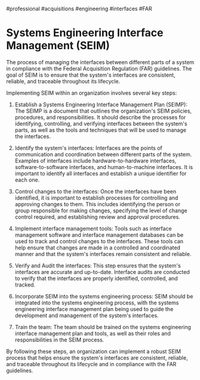 #professional #acquisitions #engineering #interfaces #FAR

# Systems Engineering Interface Management (SEIM) 

The process of managing the interfaces between different parts of a system in compliance with the Federal Acquisition Regulation (FAR) guidelines. The goal of SEIM is to ensure that the system's interfaces are consistent, reliable, and traceable throughout its lifecycle.

Implementing SEIM within an organization involves several key steps:

1.  Establish a Systems Engineering Interface Management Plan (SEIMP): The SEIMP is a document that outlines the organization's SEIM policies, procedures, and responsibilities. It should describe the processes for identifying, controlling, and verifying interfaces between the system's parts, as well as the tools and techniques that will be used to manage the interfaces.
    
2.  Identify the system's interfaces: Interfaces are the points of communication and coordination between different parts of the system. Examples of interfaces include hardware-to-hardware interfaces, software-to-software interfaces, and human-to-machine interfaces. It is important to identify all interfaces and establish a unique identifier for each one.
    
3.  Control changes to the interfaces: Once the interfaces have been identified, it is important to establish processes for controlling and approving changes to them. This includes identifying the person or group responsible for making changes, specifying the level of change control required, and establishing review and approval procedures.
    
4.  Implement interface management tools: Tools such as interface management software and interface management databases can be used to track and control changes to the interfaces. These tools can help ensure that changes are made in a controlled and coordinated manner and that the system's interfaces remain consistent and reliable.
    
5.  Verify and Audit the interfaces: This step ensures that the system's interfaces are accurate and up-to-date. Interface audits are conducted to verify that the interfaces are properly identified, controlled, and tracked.
    
6.  Incorporate SEIM into the systems engineering process: SEIM should be integrated into the systems engineering process, with the systems engineering interface management plan being used to guide the development and management of the system's interfaces.
    
7.  Train the team: The team should be trained on the systems engineering interface management plan and tools, as well as their roles and responsibilities in the SEIM process.
    

By following these steps, an organization can implement a robust SEIM process that helps ensure the system's interfaces are consistent, reliable, and traceable throughout its lifecycle and in compliance with the FAR guidelines.